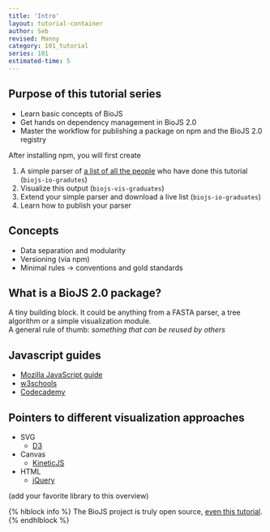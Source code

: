 ```yaml
---
title: 'Intro'
layout: tutorial-container
author: Seb
revised: Manny
category: 101_tutorial
series: 101
estimated-time: 5
---
```



Purpose of this tutorial series
-------------------------------

* Learn basic concepts of BioJS
* Get hands on dependency management in BioJS 2.0
* Master the workflow for publishing a package on npm and the BioJS 2.0 registry

After installing npm, you will first create 

1. A simple parser of [a list of all the people](https://github.com/biojs/tutorial-graduates/) who have done this tutorial (`biojs-io-gradutes`)
2. Visualize this output (`biojs-vis-graduates`)
3. Extend your simple parser and download a live list (`biojs-io-graduates`)
4. Learn how to publish your parser

Concepts
--------

* Data separation and modularity 
* Versioning (via npm)
* Minimal rules -> conventions and gold standards

What is a BioJS 2.0 package?
-------------------------

A tiny building block. It could be anything from a FASTA parser, a tree algorithm or
a simple visualization module.  
A general rule of thumb: _something that can be 
reused by others_

Javascript guides
-------------------

* [Mozilla JavaScript guide](https://developer.mozilla.org/en/docs/Web/JavaScript/Guide)
* [w3schools](http://www.w3schools.com/js/)
* [Codecademy](http://www.codecademy.com/courses/javascript-intro/0/1)

Pointers to different visualization approaches
---------------------------------

* SVG 
  - [D3](http://d3js.org/)
* Canvas
  - [KineticJS](http://kineticjs.com/)
* HTML
  - [jQuery](https://jquery.com/)

(add your favorite library to this overview)


{% hlblock info %}
The BioJS project is truly open source, [even this tutorial](https://github.com/biojs/edu/blob/gh-pages/series/101_graduate/).
{% endhlblock %}
